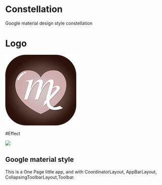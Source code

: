 # Constellation
Google material design style constellation

# Logo

![](https://github.com/wangshaolei/Constellation/blob/master/img/splash_logo.png)

#Effect

![](https://github.com/wangshaolei/Constellation/blob/master/img/constellation.gif)

## Google material style

This is a One Page little app, and with CoordinatorLayout, AppBarLayout, CollapsingToolbarLayout,Toolbar.

